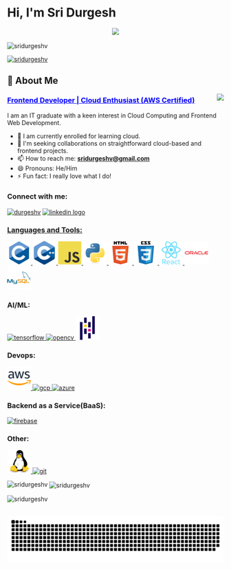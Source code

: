 <h1 align="left">Hi, I'm Sri Durgesh</h1>

<div align="center">
<img height="250" src="https://user-images.githubusercontent.com/74038190/226190894-18e959ba-d458-4a94-ac44-790190f2a947.gif" />
</div>

<p align="left"> <img src="https://komarev.com/ghpvc/?username=sridurgeshv&label=Profile%20views&color=0e75b6&style=flat" alt="sridurgeshv" /> </p>

<p align="left"> <a href="https://github.com/ryo-ma/github-profile-trophy"><img src="https://github-profile-trophy.vercel.app/?username=sridurgeshv" alt="sridurgeshv" /></a> </p>

## 🚀 About Me

<img align="right" height="250" src="https://user-images.githubusercontent.com/74038190/212750672-2f3f2b50-c84f-4ed8-a60a-849ae69ff9df.gif" />

<h3><a href="https://github.com/sridurgeshv" style="color: blue;">Frontend Developer | Cloud Enthusiast (AWS Certified)</a></h3>
<p>I am an IT graduate with a keen interest in Cloud Computing and Frontend Web Development.</p>

- 🔭 I am currently enrolled for learning cloud.
- 👯 I'm seeking collaborations on straightforward cloud-based and frontend projects.
- 📫 How to reach me: **sridurgeshv@gmail.com**
- 😄 Pronouns: He/Him
- ⚡ Fun fact: I really love what I do!

<h3 align="left">Connect with me:</h3>
<p align="left">
<a href="https://codepen.io/durgeshv" target="blank"><img align="center" src="https://raw.githubusercontent.com/rahuldkjain/github-profile-readme-generator/master/src/images/icons/Social/codepen.svg" alt="durgeshv" height="55" width="55" /></a>
<a href="www.linkedin.com/in/baba-sri-durgesh-vedangi-19a404260" target="blank"><img align="center" src="https://cdn.simpleicons.org/linkedin/0A66C2" height="55" width="55" alt="linkedin logo"  />
</p>

<h3 align="left">Languages and Tools:</h3>
<p align="left">
<a href="https://www.w3schools.com/cpp/" target="_blank" rel="noreferrer">
<img src="https://raw.githubusercontent.com/devicons/devicon/master/icons/c/c-original.svg" alt="c" width="55" height="55"/>
</a>
<a href="https://www.w3schools.com/css/" target="_blank" rel="noreferrer">
<img src="https://raw.githubusercontent.com/devicons/devicon/master/icons/cplusplus/cplusplus-original.svg" alt="cplusplus" width="55" height="55"/>
</a>
<a href="https://developer.mozilla.org/en-US/docs/Web/JavaScript" target="_blank" rel="noreferrer">
<img src="https://raw.githubusercontent.com/devicons/devicon/master/icons/javascript/javascript-original.svg" alt="javascript" width="55" height="55"/>
</a>
<a href="https://www.python.org" target="_blank" rel="noreferrer">
<img src="https://raw.githubusercontent.com/devicons/devicon/master/icons/python/python-original.svg" alt="python" width="55" height="55"/>
</a>
<a href="https://www.w3schools.com/html/" target="_blank" rel="noreferrer">
<img src="https://raw.githubusercontent.com/devicons/devicon/master/icons/html5/html5-original-wordmark.svg" alt="html5" width="55" height="55"/>
</a>
<a href="https://www.w3schools.com/css/" target="_blank" rel="noreferrer">
<img src="https://raw.githubusercontent.com/devicons/devicon/master/icons/css3/css3-original-wordmark.svg" alt="css3" width="55" height="55"/>
</a>
<a href="https://reactjs.org/" target="_blank" rel="noreferrer">
<img src="https://raw.githubusercontent.com/devicons/devicon/master/icons/react/react-original-wordmark.svg" alt="react" width="55" height="55"/>
</a>
<a href="https://www.oracle.com/" target="_blank" rel="noreferrer">
<img src="https://raw.githubusercontent.com/devicons/devicon/master/icons/oracle/oracle-original.svg" alt="oracle" width="55" height="55"/>
</a>
<a href="https://www.mysql.com/" target="_blank" rel="noreferrer">
<img src="https://raw.githubusercontent.com/devicons/devicon/master/icons/mysql/mysql-original-wordmark.svg" alt="mysql" width="55" height="55"/>
</a>
</p>
<h3 align="left">AI/ML:</h3>
</p>
<p align="left">
<a href="https://www.tensorflow.org" target="_blank" rel="noreferrer">
<img src="https://www.vectorlogo.zone/logos/tensorflow/tensorflow-icon.svg" alt="tensorflow" width="55" height="55"/>
</a>
<a href="https://www.vectorlogo.zone/logos/opencv/opencv-icon.svg" target="_blank" rel="noreferrer">
<img src="https://www.vectorlogo.zone/logos/opencv/opencv-icon.svg" alt="opencv" width="55" height="55"/>
</a>
<a href="https://raw.githubusercontent.com/devicons/devicon/2ae2a900d2f041da66e950e4d48052658d850630/icons/pandas/pandas-original.svg" target="_blank" rel="noreferrer">
<img src="https://raw.githubusercontent.com/devicons/devicon/2ae2a900d2f041da66e950e4d48052658d850630/icons/pandas/pandas-original.svg" alt="pandas" width="55" height="55"/>
</a>
</p>

<h3 align="left">Devops:</h3>
<p align="left">
<a href="https://aws.amazon.com" target="_blank" rel="noreferrer">
<img src="https://raw.githubusercontent.com/devicons/devicon/master/icons/amazonwebservices/amazonwebservices-original-wordmark.svg" alt="aws" width="55" height="55"/>
</a>
<a href="https://cloud.google.com" target="_blank" rel="noreferrer">
<img src="https://www.vectorlogo.zone/logos/google_cloud/google_cloud-icon.svg" alt="gcp" width="55" height="55"/>
</a>
<a href="https://azure.microsoft.com/en-in/" target="_blank" rel="noreferrer">
<img src="https://www.vectorlogo.zone/logos/microsoft_azure/microsoft_azure-icon.svg" alt="azure" width="55" height="55"/>
</a>
</p>

<h3 align="left">Backend as a Service(BaaS):</h3>
<p align="left">
<a href="https://firebase.google.com/" target="_blank" rel="noreferrer">
<img src="https://www.vectorlogo.zone/logos/firebase/firebase-icon.svg" alt="firebase" width="55" height="55"/>
</a>
</p>

<h3 align="left">Other:</h3>
<p align="left">
<a href="https://www.linux.org/" target="_blank" rel="noreferrer">
<img src="https://raw.githubusercontent.com/devicons/devicon/master/icons/linux/linux-original.svg" alt="linux" width="55" height="55"/>
</a>
<a href="https://git-scm.com/" target="_blank" rel="noreferrer">
<img src="https://www.vectorlogo.zone/logos/git-scm/git-scm-icon.svg" alt="git" width="55" height="55"/>
</a>
</p>

<p><img align="left" src="https://github-readme-stats.vercel.app/api/top-langs?username=sridurgeshv&show_icons=true&locale=en&layout=compact" alt="sridurgeshv" /></p>

<p>&nbsp;<img align="center" src="https://github-readme-stats.vercel.app/api?username=sridurgeshv&show_icons=true&locale=en" alt="sridurgeshv" /></p>

<p><img align="center" src="https://github-readme-streak-stats.herokuapp.com/?user=sridurgeshv&" alt="sridurgeshv" /></p>

<br clear="both">

<img src="https://raw.githubusercontent.com/sridurgeshv/sridurgeshv/output/snake.svg" alt="Snake animation" />

###
